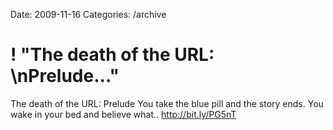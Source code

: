 Date: 2009-11-16
Categories: /archive

# ! "The death of the URL: \nPrelude..."

The death of the URL: 
Prelude You take the blue pill and the story ends. You wake in your bed and believe what.. <a href="http://bit.ly/PG5nT" rel="nofollow">http://bit.ly/PG5nT</a>
